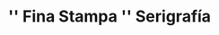 ---
title: "'' Fina Stampa '' Serigrafía"
url: /ciudad-autonoma-de-buenos-aires/fina-stampa-serigrafia/
shop: Kamera
---